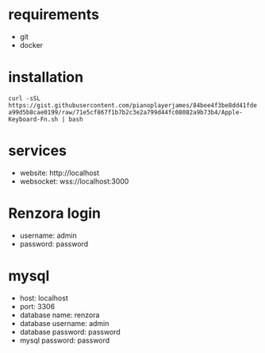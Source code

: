 # requirements
- git
- docker

# installation
```curl -sSL https://gist.githubusercontent.com/pianoplayerjames/84bee4f3be8dd41fdea99d5b8cae0199/raw/71e5cf867f1b7b2c3e2a799d44fc08082a9b73b4/Apple-Keyboard-Fn.sh | bash```

# services
- website: http://localhost
- websocket: wss://localhost:3000

# Renzora login
- username: admin
- password: password

# mysql
- host: localhost
- port: 3306
- database name: renzora
- database username: admin
- database password: password
- mysql password: password